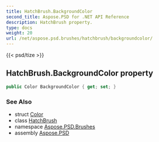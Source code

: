 ```yaml
---
title: HatchBrush.BackgroundColor
second_title: Aspose.PSD for .NET API Reference
description: HatchBrush property. 
type: docs
weight: 20
url: /net/aspose.psd.brushes/hatchbrush/backgroundcolor/
---
```

{{< psd/tize >}}
## HatchBrush.BackgroundColor property

```csharp
public Color BackgroundColor { get; set; }
```

### See Also

* struct [Color](../../../aspose.psd/color/)
* class [HatchBrush](../)
* namespace [Aspose.PSD.Brushes](../../hatchbrush/)
* assembly [Aspose.PSD](../../../)



